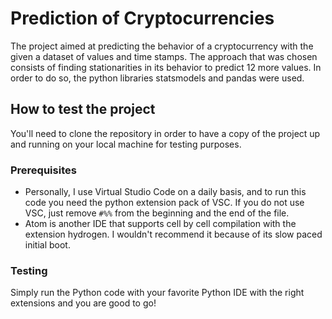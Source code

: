 
# Prediction of Cryptocurrencies 
The project aimed at predicting the behavior of a cryptocurrency with the given a dataset of values and time stamps. The approach that was chosen consists of finding stationarities in its behavior to predict 12 more values. In order to do so, the python libraries statsmodels and pandas were used. 
## How to test the project
You'll need to clone the repository in order to have a copy of the project up and running on your local machine for testing purposes.
### Prerequisites
* Personally, I use Virtual Studio Code on a daily basis, and to run this code you need the python extension pack of VSC.
If you do not use VSC, just remove `#%%` from the beginning and the end of the file. </li>
* Atom is another IDE that supports cell by cell compilation with the extension hydrogen. I wouldn't recommend it because of its slow paced initial boot.

### Testing
Simply run the Python code with your favorite Python IDE with the right extensions and you are good to go!
